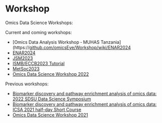 # Workshop
Omics Data Science Workshops:

Current and coming workshops:
* [Omics Data Analysis Workshop ‐ MUHAS Tanzania](https://[github.com/omicsEye/Workshop/wiki/ENAR2024](https://github.com/omicsEye/Workshop/wiki/Omics-Data-Analysis-Workshop-%E2%80%90-MUHAS-Tanzania)
* [ENAR2024](https://github.com/omicsEye/Workshop/wiki/ENAR2024)
* [JSM2023](https://github.com/omicsEye/Workshop/wiki/JSM2023)
* [ISMB/ECCB2023 Tutorial](https://github.com/omicsEye/Workshop/wiki/ISMB2023_Tutorial)
* [MetSoc2023](https://github.com/omicsEye/Workshop/wiki/MetSoc2023)
* [Omics Data Science Workshop 2022](https://github.com/omicsEye/Workshop/wiki/ODS2022)


Previous workshops:
* [Biomarker discovery and pathway enrichment analysis of omics data: 2022 SDSU Data Science Symposium](https://github.com/omicsEye/Workshop/wiki/SDSU2022)
* [Biomarker discovery and pathway enrichment analysis of omics data:  ICSA 2021 half-day Short Course](https://github.com/omicsEye/Workshop/wiki/ICSA2021)
* [Omics Data Science Workshop 2021](https://github.com/omicsEye/Workshop/wiki/ODS2021)
